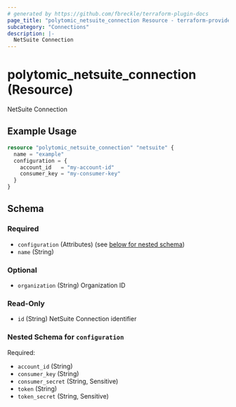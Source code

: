 ```yaml
---
# generated by https://github.com/fbreckle/terraform-plugin-docs
page_title: "polytomic_netsuite_connection Resource - terraform-provider-polytomic"
subcategory: "Connections"
description: |-
  NetSuite Connection
---
```


# polytomic_netsuite_connection (Resource)

NetSuite Connection

## Example Usage

```terraform
resource "polytomic_netsuite_connection" "netsuite" {
  name = "example"
  configuration = {
    account_id   = "my-account-id"
    consumer_key = "my-consumer-key"
  }
}
```

<!-- schema generated by tfplugindocs -->
## Schema

### Required

- `configuration` (Attributes) (see [below for nested schema](#nestedatt--configuration))
- `name` (String)

### Optional

- `organization` (String) Organization ID

### Read-Only

- `id` (String) NetSuite Connection identifier

<a id="nestedatt--configuration"></a>
### Nested Schema for `configuration`

Required:

- `account_id` (String)
- `consumer_key` (String)
- `consumer_secret` (String, Sensitive)
- `token` (String)
- `token_secret` (String, Sensitive)


